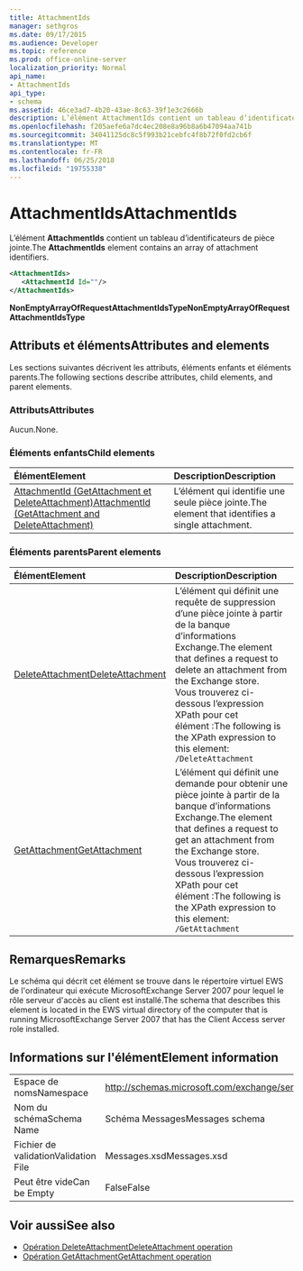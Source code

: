 ```yaml
---
title: AttachmentIds
manager: sethgros
ms.date: 09/17/2015
ms.audience: Developer
ms.topic: reference
ms.prod: office-online-server
localization_priority: Normal
api_name:
- AttachmentIds
api_type:
- schema
ms.assetid: 46ce3ad7-4b20-43ae-8c63-39f1e3c2666b
description: L’élément AttachmentIds contient un tableau d’identificateurs de pièce jointe.
ms.openlocfilehash: f205aefe6a7dc4ec208e8a96b8a6b47094aa741b
ms.sourcegitcommit: 34041125dc8c5f993b21cebfc4f8b72f0fd2cb6f
ms.translationtype: MT
ms.contentlocale: fr-FR
ms.lasthandoff: 06/25/2018
ms.locfileid: "19755338"
---
```

# <a name="attachmentids"></a><span data-ttu-id="3a131-103">AttachmentIds</span><span class="sxs-lookup"><span data-stu-id="3a131-103">AttachmentIds</span></span>

<span data-ttu-id="3a131-104">L’élément **AttachmentIds** contient un tableau d’identificateurs de pièce jointe.</span><span class="sxs-lookup"><span data-stu-id="3a131-104">The **AttachmentIds** element contains an array of attachment identifiers.</span></span> 
  
```xml
<AttachmentIds>
   <AttachmentId Id=""/>
</AttachmentIds>
```

 <span data-ttu-id="3a131-105">**NonEmptyArrayOfRequestAttachmentIdsType**</span><span class="sxs-lookup"><span data-stu-id="3a131-105">**NonEmptyArrayOfRequestAttachmentIdsType**</span></span>
## <a name="attributes-and-elements"></a><span data-ttu-id="3a131-106">Attributs et éléments</span><span class="sxs-lookup"><span data-stu-id="3a131-106">Attributes and elements</span></span>

<span data-ttu-id="3a131-107">Les sections suivantes décrivent les attributs, éléments enfants et éléments parents.</span><span class="sxs-lookup"><span data-stu-id="3a131-107">The following sections describe attributes, child elements, and parent elements.</span></span>
  
### <a name="attributes"></a><span data-ttu-id="3a131-108">Attributs</span><span class="sxs-lookup"><span data-stu-id="3a131-108">Attributes</span></span>

<span data-ttu-id="3a131-109">Aucun.</span><span class="sxs-lookup"><span data-stu-id="3a131-109">None.</span></span>
  
### <a name="child-elements"></a><span data-ttu-id="3a131-110">Éléments enfants</span><span class="sxs-lookup"><span data-stu-id="3a131-110">Child elements</span></span>

|<span data-ttu-id="3a131-111">**Élément**</span><span class="sxs-lookup"><span data-stu-id="3a131-111">**Element**</span></span>|<span data-ttu-id="3a131-112">**Description**</span><span class="sxs-lookup"><span data-stu-id="3a131-112">**Description**</span></span>|
|:-----|:-----|
|[<span data-ttu-id="3a131-113">AttachmentId (GetAttachment et DeleteAttachment)</span><span class="sxs-lookup"><span data-stu-id="3a131-113">AttachmentId (GetAttachment and DeleteAttachment)</span></span>](attachmentid-getattachment-and-deleteattachment.md) <br/> |<span data-ttu-id="3a131-114">L’élément qui identifie une seule pièce jointe.</span><span class="sxs-lookup"><span data-stu-id="3a131-114">The element that identifies a single attachment.</span></span>  <br/> |
   
### <a name="parent-elements"></a><span data-ttu-id="3a131-115">Éléments parents</span><span class="sxs-lookup"><span data-stu-id="3a131-115">Parent elements</span></span>

|<span data-ttu-id="3a131-116">**Élément**</span><span class="sxs-lookup"><span data-stu-id="3a131-116">**Element**</span></span>|<span data-ttu-id="3a131-117">**Description**</span><span class="sxs-lookup"><span data-stu-id="3a131-117">**Description**</span></span>|
|:-----|:-----|
|[<span data-ttu-id="3a131-118">DeleteAttachment</span><span class="sxs-lookup"><span data-stu-id="3a131-118">DeleteAttachment</span></span>](deleteattachment.md) <br/> |<span data-ttu-id="3a131-119">L’élément qui définit une requête de suppression d’une pièce jointe à partir de la banque d’informations Exchange.</span><span class="sxs-lookup"><span data-stu-id="3a131-119">The element that defines a request to delete an attachment from the Exchange store.</span></span>  <br/> <span data-ttu-id="3a131-120">Vous trouverez ci-dessous l’expression XPath pour cet élément :</span><span class="sxs-lookup"><span data-stu-id="3a131-120">The following is the XPath expression to this element:</span></span>  <br/>  `/DeleteAttachment` <br/> |
|[<span data-ttu-id="3a131-121">GetAttachment</span><span class="sxs-lookup"><span data-stu-id="3a131-121">GetAttachment</span></span>](getattachment.md) <br/> |<span data-ttu-id="3a131-122">L’élément qui définit une demande pour obtenir une pièce jointe à partir de la banque d’informations Exchange.</span><span class="sxs-lookup"><span data-stu-id="3a131-122">The element that defines a request to get an attachment from the Exchange store.</span></span>  <br/> <span data-ttu-id="3a131-123">Vous trouverez ci-dessous l’expression XPath pour cet élément :</span><span class="sxs-lookup"><span data-stu-id="3a131-123">The following is the XPath expression to this element:</span></span>  <br/>  `/GetAttachment` <br/> |
   
## <a name="remarks"></a><span data-ttu-id="3a131-124">Remarques</span><span class="sxs-lookup"><span data-stu-id="3a131-124">Remarks</span></span>

<span data-ttu-id="3a131-125">Le schéma qui décrit cet élément se trouve dans le répertoire virtuel EWS de l'ordinateur qui exécute MicrosoftExchange Server 2007 pour lequel le rôle serveur d'accès au client est installé.</span><span class="sxs-lookup"><span data-stu-id="3a131-125">The schema that describes this element is located in the EWS virtual directory of the computer that is running MicrosoftExchange Server 2007 that has the Client Access server role installed.</span></span>
  
## <a name="element-information"></a><span data-ttu-id="3a131-126">Informations sur l'élément</span><span class="sxs-lookup"><span data-stu-id="3a131-126">Element information</span></span>

|||
|:-----|:-----|
|<span data-ttu-id="3a131-127">Espace de noms</span><span class="sxs-lookup"><span data-stu-id="3a131-127">Namespace</span></span>  <br/> |http://schemas.microsoft.com/exchange/services/2006/messages  <br/> |
|<span data-ttu-id="3a131-128">Nom du schéma</span><span class="sxs-lookup"><span data-stu-id="3a131-128">Schema Name</span></span>  <br/> |<span data-ttu-id="3a131-129">Schéma Messages</span><span class="sxs-lookup"><span data-stu-id="3a131-129">Messages schema</span></span>  <br/> |
|<span data-ttu-id="3a131-130">Fichier de validation</span><span class="sxs-lookup"><span data-stu-id="3a131-130">Validation File</span></span>  <br/> |<span data-ttu-id="3a131-131">Messages.xsd</span><span class="sxs-lookup"><span data-stu-id="3a131-131">Messages.xsd</span></span>  <br/> |
|<span data-ttu-id="3a131-132">Peut être vide</span><span class="sxs-lookup"><span data-stu-id="3a131-132">Can be Empty</span></span>  <br/> |<span data-ttu-id="3a131-133">False</span><span class="sxs-lookup"><span data-stu-id="3a131-133">False</span></span>  <br/> |
   
## <a name="see-also"></a><span data-ttu-id="3a131-134">Voir aussi</span><span class="sxs-lookup"><span data-stu-id="3a131-134">See also</span></span>

- [<span data-ttu-id="3a131-135">Opération DeleteAttachment</span><span class="sxs-lookup"><span data-stu-id="3a131-135">DeleteAttachment operation</span></span>](deleteattachment-operation.md)
- [<span data-ttu-id="3a131-136">Opération GetAttachment</span><span class="sxs-lookup"><span data-stu-id="3a131-136">GetAttachment operation</span></span>](getattachment-operation.md)

